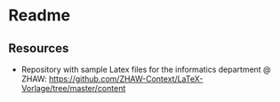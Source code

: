 # Readme

## Resources

- Repository with sample Latex files for the informatics department @ ZHAW: <https://github.com/ZHAW-Context/LaTeX-Vorlage/tree/master/content>

